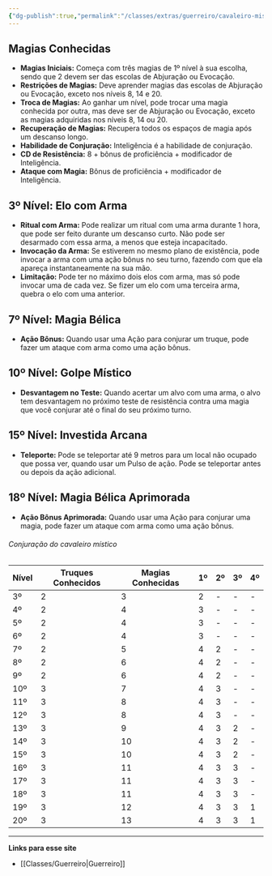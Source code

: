 ```yaml
---
{"dg-publish":true,"permalink":"/classes/extras/guerreiro/cavaleiro-mistico/","created":"2024-08-17T10:43:49.716-03:00","updated":"2024-07-28T22:16:09.563-03:00"}
---
```



## Magias Conhecidas
- **Magias Iniciais:** Começa com três magias de 1º nível à sua escolha, sendo que 2 devem ser das escolas de Abjuração ou Evocação. 
- **Restrições de Magias:** Deve aprender magias das escolas de Abjuração ou Evocação, exceto nos níveis 8, 14 e 20. 
- **Troca de Magias:** Ao ganhar um nível, pode trocar uma magia conhecida por outra, mas deve ser de Abjuração ou Evocação, exceto as magias adquiridas nos níveis 8, 14 ou 20.
- **Recuperação de Magias:** Recupera todos os espaços de magia após um descanso longo.
- **Habilidade de Conjuração:** Inteligência é a habilidade de conjuração.
- **CD de Resistência:** 8 + bônus de proficiência + modificador de Inteligência.
- **Ataque com Magia:** Bônus de proficiência + modificador de Inteligência.

## 3º Nível: Elo com Arma
- **Ritual com Arma:** Pode realizar um ritual com uma arma durante 1 hora, que pode ser feito durante um descanso curto. Não pode ser desarmado com essa arma, a menos que esteja incapacitado.
- **Invocação da Arma:** Se estiverem no mesmo plano de existência, pode invocar a arma com uma ação bônus no seu turno, fazendo com que ela apareça instantaneamente na sua mão.
- **Limitação:** Pode ter no máximo dois elos com arma, mas só pode invocar uma de cada vez. Se fizer um elo com uma terceira arma, quebra o elo com uma anterior.

## 7º Nível: Magia Bélica
- **Ação Bônus:** Quando usar uma Ação para conjurar um truque, pode fazer um ataque com arma como uma ação bônus.

## 10º Nível: Golpe Místico
- **Desvantagem no Teste:** Quando acertar um alvo com uma arma, o alvo tem desvantagem no próximo teste de resistência contra uma magia que você conjurar até o final do seu próximo turno.

## 15º Nível: Investida Arcana
- **Teleporte:** Pode se teleportar até 9 metros para um local não ocupado que possa ver, quando usar um Pulso de ação. Pode se teleportar antes ou depois da ação adicional.

## 18º Nível: Magia Bélica Aprimorada
- **Ação Bônus Aprimorada:** Quando usar uma Ação para conjurar uma magia, pode fazer um ataque com arma como uma ação bônus.


###### Conjuração do cavaleiro místico

| Nível | Truques Conhecidos | Magias Conhecidas | 1º | 2º | 3º | 4º |
|-------|---------------------|-------------------|----|----|----|----|
| 3º    | 2                   | 3                 | 2  | -  | -  | -  |
| 4º    | 2                   | 4                 | 3  | -  | -  | -  |
| 5º    | 2                   | 4                 | 3  | -  | -  | -  |
| 6º    | 2                   | 4                 | 3  | -  | -  | -  |
| 7º    | 2                   | 5                 | 4  | 2  | -  | -  |
| 8º    | 2                   | 6                 | 4  | 2  | -  | -  |
| 9º    | 2                   | 6                 | 4  | 2  | -  | -  |
| 10º   | 3                   | 7                 | 4  | 3  | -  | -  |
| 11º   | 3                   | 8                 | 4  | 3  | -  | -  |
| 12º   | 3                   | 8                 | 4  | 3  | -  | -  |
| 13º   | 3                   | 9                 | 4  | 3  | 2  | -  |
| 14º   | 3                   | 10                | 4  | 3  | 2  | -  |
| 15º   | 3                   | 10                | 4  | 3  | 2  | -  |
| 16º   | 3                   | 11                | 4  | 3  | 3  | -  |
| 17º   | 3                   | 11                | 4  | 3  | 3  | -  |
| 18º   | 3                   | 11                | 4  | 3  | 3  | -  |
| 19º   | 3                   | 12                | 4  | 3  | 3  | 1  |
| 20º   | 3                   | 13                | 4  | 3  | 3  | 1  |

___
**Links para esse site**
- [[Classes/Guerreiro\|Guerreiro]]